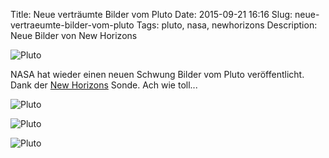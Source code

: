 Title: Neue verträumte Bilder vom Pluto
Date: 2015-09-21 16:16
Slug: neue-vertraeumte-bilder-vom-pluto
Tags: pluto, nasa, newhorizons
Description: Neue Bilder von New Horizons

![Pluto]({filename}/images/pluto_1.png)

NASA hat wieder einen neuen Schwung Bilder vom Pluto veröffentlicht. Dank der [New Horizons](https://www.nasa.gov/mission_pages/newhorizons/images/index.html) Sonde. Ach wie toll...

![Pluto]({filename}/images/pluto_2.png)

![Pluto]({filename}/images/pluto_3.png)

![Pluto]({filename}/images/pluto_4.png)
